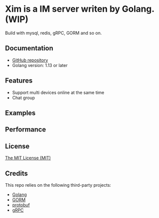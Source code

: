 # Xim is a IM server writen by Golang.  (WIP)
Build with mysql, redis, gRPC, GORM and so on.

## Documentation

* [GitHub repository](https://github.com/busyluo/xim)
* Golang version: 1.13 or later

## Features

* Support multi devices online at the same time
* Chat group

## Examples

## Performance

## License

[The MIT License (MIT)](https://raw.githubusercontent.com/v2ray/v2ray-core/master/LICENSE)

## Credits

This repo relies on the following third-party projects:
* [Golang](https://golang.org)
* [GORM](https://github.com/jinzhu/gorm)
* [protobuf](https://github.com/golang/protobuf)
* [gRPC](https://google.golang.org/grpc)
